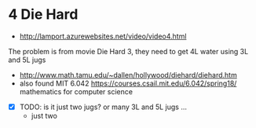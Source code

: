 # 4 Die Hard

- http://lamport.azurewebsites.net/video/video4.html

The problem is from movie Die Hard 3, they need to get 4L water using 3L and 5L jugs

- http://www.math.tamu.edu/~dallen/hollywood/diehard/diehard.htm
- also found MIT 6.042 https://courses.csail.mit.edu/6.042/spring18/ mathematics for computer science
- [x] TODO: is it just two jugs? or many 3L and 5L jugs ...
  - just two
